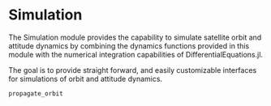 # Simulation

The Simulation module provides the capability to simulate satellite orbit and 
attitude dynamics by combining the dynamics functions provided in this module 
with the numerical integration capabilities of DifferentialEquations.jl.

The goal is to provide straight forward, and easily customizable interfaces for simulations of orbit and attitude dynamics.

```@docs
propagate_orbit
```